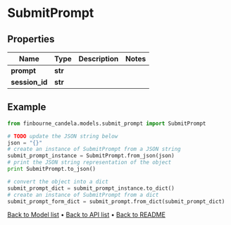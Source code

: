 # SubmitPrompt


## Properties
Name | Type | Description | Notes
------------ | ------------- | ------------- | -------------
**prompt** | **str** |  | 
**session_id** | **str** |  | 

## Example

```python
from finbourne_candela.models.submit_prompt import SubmitPrompt

# TODO update the JSON string below
json = "{}"
# create an instance of SubmitPrompt from a JSON string
submit_prompt_instance = SubmitPrompt.from_json(json)
# print the JSON string representation of the object
print SubmitPrompt.to_json()

# convert the object into a dict
submit_prompt_dict = submit_prompt_instance.to_dict()
# create an instance of SubmitPrompt from a dict
submit_prompt_form_dict = submit_prompt.from_dict(submit_prompt_dict)
```
[Back to Model list](../README.md#documentation-for-models) &#8226; [Back to API list](../README.md#documentation-for-api-endpoints) &#8226; [Back to README](../README.md)


